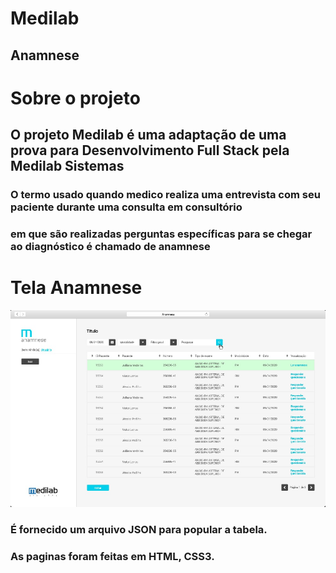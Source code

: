 # Medilab
## Anamnese

# Sobre o projeto
## O projeto Medilab é uma adaptação de uma prova para Desenvolvimento Full Stack pela Medilab Sistemas
### O termo usado quando medico realiza uma entrevista com seu paciente durante uma consulta em consultório 
### em que são realizadas perguntas específicas para se chegar ao diagnóstico é chamado de anamnese 

# Tela Anamnese
![anamnese01](https://github.com/arjios/Medilab/blob/main/Anamnese.jpg)

### É fornecido um arquivo JSON para popular a tabela.

### As paginas foram feitas em HTML, CSS3.
